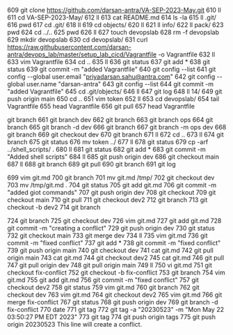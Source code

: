 609  git clone https://github.com/darsan-antra/VA-SEP-2023-May.git
  610  ll
  611  cd VA-SEP-2023-May/
  612  ll
  613  cat README.md 
  614  ls -la
  615  ll .git/
  616  pwd
  617  cd .git/
  618  ll
  619  cd objects/
  620  ll
  621  ll info/
  622  ll pack/
  623  pwd
  624  cd ../..
  625  pwd
  626  ll
  627  touch devopslab
  628  rm -f devopslab 
  629  mkdir devopslab
  630  cd devopslab/
  631  curl https://raw.githubusercontent.com/darsan-antra/devops_lab/master/setup_lab_cicd/Vagrantfile -o Vagrantfile
  632  ll
  633  vim Vagrantfile 
  634  cd ..
  635  ll
  636  git status
  637  git add *
  638  git status
  639  git commit -m "added Vagrantfile"
  640  git config --list
  641  git config --global user.email "priyadarsan.sahu@antra.com"
  642  git config --global user.name "darsan-antra"
  643  git config --list
  644  git commit -m "added Vagrantfile"
  645  cd .git/objects/
  646  ll
  647  git log
  648  ll 14/
  649  git push origin main
  650  cd ..
  651  vim token
  652  ll
  653  cd devopslab/
  654  tail Vagrantfile 
  655  head Vagrantfile 
  656  git pull
  657  head Vagrantfile

git branch
  661  git branch dev
  662  git branch
  663  git branch ops
  664  git branch
  665  git branch -d dev
  666  git branch
  667  git branch -m ops dev
  668  git branch
  669  git checkout dev
  670  git branch
  671  ll
  672  cd ..
  673  ll
  674  git branch
  675  git status
  676  mv token ../
  677  ll
  678  git status
  679  cp -arf ../shell_scripts/ .
  680  ll
  681  git status
  682  git add *
  683  git commit -m "Added shell scripts"
  684  ll
  685  git push origin dev
  686  git checkout main
  687  ll
  688  git branch
  689  git pull
  690  git branch
  691  git log

  699  vim git.md
  700  git branch
  701  mv git.md /tmp/
  702  git checkout dev
  703  mv /tmp/git.md .
  704  git status
  705  git add git.md 
  706  git commit -m "added giot commands"
  707  git push origin dev
  708  git checkout
  709  git checkout main
  710  git pull
  711  git checkout dev2
  712  git branch
  713  git checkout -b dev2
  714  git branch

  724  git branch
  725  git checkout dev
  726  vim git.md 
  727  git add git.md 
  728  git commit -m "creating a conflict"
  729  git push origin dev
  730  git status
  732  git checkout main
  733  git merge dev
  734  ll
  735  vim git.md 
  736  git commit -m "fixed conflict"
  737  git add *
  738  git commit -m "fixed conflict"
  739  git push origin main
  740  git checkout dev
  741  cat git.md 
  742  git pull origin main
  743  cat git.md 
  744  git checkout dev2
  745  cat git.md 
  746  git pull
  747  git pull origin dev
  748  git pull origin main
  749  ll
  750  vi git.md 
  751  git checkout fix-conflict
  752  git checkout -b fix-conflict
  753  git branch
  754  vim git.md 
  755  git add git.md 
  756  git commit -m "fixed conflict"
  757  git checkout dev2
  758  git status
  759  vim git.md 
  760  git branch
  762  git checkout dev
  763  vim git.md 
  764  git checkout dev2
  765  vim git.md 
  766  git merge fix-conflict
  767  git status
  768  git push origin dev
  769  git branch -d fix-conflict
  770  date
  771  git tag
  772  git tag -a "20230523" -m "Mon May 22 03:50:27 PM EDT 2023"
  773  git tag
  774  git push origin tags
  775  git push origin 20230523
This line will create a conflict.
